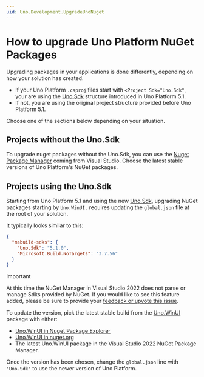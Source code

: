 ```yaml
---
uid: Uno.Development.UpgradeUnoNuget
---
```

# How to upgrade Uno Platform NuGet Packages

Upgrading packages in your applications is done differently, depending on how your solution has created.

- If your Uno Platform `.csproj` files start with `<Project Sdk="Uno.Sdk"`, your are using the [Uno.Sdk](https://www.nuget.org/packages/uno.sdk) structure introduced in Uno Platform 5.1.
- If not, you are using the original project structure provided before Uno Platform 5.1.

Choose one of the sections below depending on your situation.

## Projects without the Uno.Sdk

To upgrade nuget packages without the Uno.Sdk, you can use the [Nuget Package Manager](https://learn.microsoft.com/en-us/nuget/consume-packages/install-use-packages-visual-studio) coming from Visual Studio. Choose the latest stable versions of Uno Platform's NuGet packages.

## Projects using the Uno.Sdk

Starting from Uno Platform 5.1 and using the new [Uno.Sdk](https://www.nuget.org/packages/uno.sdk), upgrading NuGet packages starting by `Uno.WinUI.` requires updating the `global.json` file at the root of your solution.

It typically looks similar to this:

```json
{
  "msbuild-sdks": {
    "Uno.Sdk": "5.1.0",
    "Microsoft.Build.NoTargets": "3.7.56"
  }
}
```

> [!IMPORTANT]
> At this time the NuGet Manager in Visual Studio 2022 does not parse or manage Sdks provided by NuGet. If you would like to see this feature added, please be sure to provide your [feedback or upvote this issue](https://github.com/NuGet/Home/issues/13127).

To update the version, pick the latest stable build from the [Uno.WinUI](https://www.nuget.org/packages/Uno.WinUI) package with either:

- [Uno.WinUI in Nuget Package Explorer](https://nuget.info)
- [Uno.WinUI in nuget.org](https://www.nuget.org/packages/Uno.WinUI)
- The latest Uno.WinUI package in the Visual Studio 2022 NuGet Package Manager.

Once the version has been chosen, change the `global.json` line with `"Uno.Sdk"` to use the newer version of Uno Platform.
